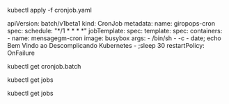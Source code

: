 kubectl apply -f cronjob.yaml

apiVersion: batch/v1beta1
kind: CronJob
metadata:
  name: giropops-cron
spec:
  schedule: "*/1 * * * *"
  jobTemplate:
    spec:
      template:
        spec:
          containers:
          - name: mensagegm-cron
            image: busybox
            args:
            - /bin/sh
            - -c
            - date; echo Bem Vindo ao Descomplicando Kubernetes - ;sleep 30
          restartPolicy: OnFailure

kubectl get cronjob.batch

kubectl get jobs

kubectl get jobs